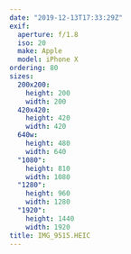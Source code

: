 ```yaml
---
date: "2019-12-13T17:33:29Z"
exif:
  aperture: f/1.8
  iso: 20
  make: Apple
  model: iPhone X
ordering: 80
sizes:
  200x200:
    height: 200
    width: 200
  420x420:
    height: 420
    width: 420
  640w:
    height: 480
    width: 640
  "1080":
    height: 810
    width: 1080
  "1280":
    height: 960
    width: 1280
  "1920":
    height: 1440
    width: 1920
title: IMG_9515.HEIC
---
```

